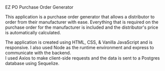 EZ PO Purchase Order Generator


This application is a purchase order generator that allows a distributor to order from their manufacturer with ease. 
Everything that is required on the purchase order for the manufacturer is included and the distributor's price is automatically calculated.

The application is created using HTML, CSS, & Vanilla JavaScript and is responsive.  I also used Node as the runtime environment and express to communicate with the backend.  
I used Axios to make client-side requests and the data is sent to a Postgres database using Sequelize.  
